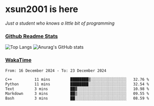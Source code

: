 # xsun2001 is here

*Just a student who knows a little bit of programming*

### [Github Readme Stats](https://github.com/anuraghazra/github-readme-stats)

![Top Langs](https://github-readme-stats.vercel.app/api/top-langs/?username=xsun2001&layout=compact&theme=radical) ![Anurag's GitHub stats](https://github-readme-stats.vercel.app/api?username=xsun2001&show_icons=true&theme=radical)

### [WakaTime](https://wakatime.com)

<!--START_SECTION:waka-->

```txt
From: 16 December 2024 - To: 23 December 2024

C++          11 mins         ████████▒░░░░░░░░░░░░░░░░   32.76 %
Python       11 mins         ████████░░░░░░░░░░░░░░░░░   32.54 %
Text         3 mins          ██▓░░░░░░░░░░░░░░░░░░░░░░   10.98 %
Markdown     3 mins          ██▒░░░░░░░░░░░░░░░░░░░░░░   09.55 %
Bash         3 mins          ██░░░░░░░░░░░░░░░░░░░░░░░   08.59 %
```

<!--END_SECTION:waka-->
